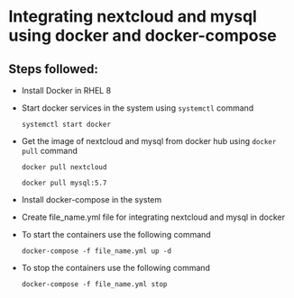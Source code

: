 # Integrating nextcloud and mysql using docker and docker-compose 

## Steps followed:

* Install Docker in RHEL 8

* Start docker services in the system using `systemctl` command

      systemctl start docker

* Get the image of nextcloud and mysql from docker hub using `docker pull` command

      docker pull nextcloud

      docker pull mysql:5.7

* Install docker-compose in the system

* Create file_name.yml file for integrating nextcloud and mysql in docker

* To start the containers use the following command
      
      docker-compose -f file_name.yml up -d 
           
* To stop the containers use the following command
           
      docker-compose -f file_name.yml stop

     

